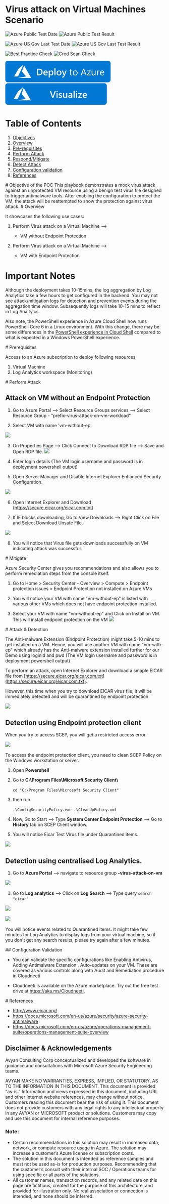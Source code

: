 # Virus attack on Virtual Machines Scenario

![Azure Public Test Date](https://azurequickstartsservice.blob.core.windows.net/badges/101-VM-Virus-Attack-Prevention/PublicLastTestDate.svg)
![Azure Public Test Result](https://azurequickstartsservice.blob.core.windows.net/badges/101-VM-Virus-Attack-Prevention/PublicDeployment.svg)

![Azure US Gov Last Test Date](https://azurequickstartsservice.blob.core.windows.net/badges/101-VM-Virus-Attack-Prevention/FairfaxLastTestDate.svg)
![Azure US Gov Last Test Result](https://azurequickstartsservice.blob.core.windows.net/badges/101-VM-Virus-Attack-Prevention/FairfaxDeployment.svg)

![Best Practice Check](https://azurequickstartsservice.blob.core.windows.net/badges/101-VM-Virus-Attack-Prevention/BestPracticeResult.svg)
![Cred Scan Check](https://azurequickstartsservice.blob.core.windows.net/badges/101-VM-Virus-Attack-Prevention/CredScanResult.svg)

[![Deploy To Azure](https://raw.githubusercontent.com/Azure/azure-quickstart-templates/master/1-CONTRIBUTION-GUIDE/images/deploytoazure.svg?sanitize=true)](https://portal.azure.com/#create/Microsoft.Template/uri/https%3A%2F%2Fraw.githubusercontent.com%2FAzure%2Fazure-quickstart-templates%2Fmaster%2F101-VM-Virus-Attack-Prevention%2Fazuredeploy.json)
[![Visualize](https://raw.githubusercontent.com/Azure/azure-quickstart-templates/master/1-CONTRIBUTION-GUIDE/images/visualizebutton.svg?sanitize=true)](http://armviz.io/#/?load=https%3A%2F%2Fraw.githubusercontent.com%2FAzure%2Fazure-quickstart-templates%2Fmaster%2F101-VM-Virus-Attack-Prevention%2Fazuredeploy.json)

# Table of Contents

1. [Objectives](#objectives)
2. [Overview](#overview)
3. [Pre-requisites](#prerequisites)
4. [Perform Attack](#attack)
5. [Respond/Mitigate](#mitigate)
6. [Detect Attack](#detect)
7. [Configuration validation](#config)
8. [References](#references)

<a name="objectives">
# Objective of the POC
This playbook demonstrates a mock virus attack against an unprotected VM resource using a benign test virus file designed to trigger antimalware tools.  After enabling the configuration to protect the VM, the attack will be reattempted to show the protection against virus attack.

<a name="overview">
# Overview

It showcases the following use cases:

1. Perform Virus attack on a Virtual Machine -->

   - VM without Endpoint Protection

2. Perform Virus attack on a Virtual Machine -->

   - VM with Endpoint Protection

# Important Notes <a name="notes">

Although the deployment takes 10-15mins, the log aggregation by Log Analytics
take a few hours to get configured in the backend. You may not see
attack/mitigation logs for detection and prevention events during the
aggregation time window.
Subsequently logs will take 10-15 mins to reflect in Log Analtyics.

Also note, the PowerShell experience in Azure Cloud Shell now runs PowerShell
Core 6 in a Linux environment. With this change, there may be some differences
in the [PowerShell experience in Cloud
Shell](https://docs.microsoft.com/en-us/azure/cloud-shell/cloud-shell-windows-users)
compared to what is expected in a Windows PowerShell experience.

<a name="prerequisites">
# Prerequisites

Access to an Azure subscription to deploy following resources

1. Virtual Machine
2. Log Analytics workspace (Monitoring)

<a name="attack">
# Perform Attack

## Attack on VM without an Endpoint Protection

1. Go to Azure Portal --> Select Resource Groups services --> Select Resource
   Group - "prefix-virus-attack-on-vm-workload"

2. Select VM with name 'vm-without-ep'.

![](images/vm-wo-endpoint-protection.PNG)

3. On Properties Page --> Click Connect to Download RDP file --> Save and Open
   RDP file. ![](images/access-vm-0.png)

4. Enter login details (The VM login username and password is in deployment
   powershell output)

5. Open Server Manager and Disable Internet Explorer Enhanced Security
   Configuration.

![](images/disable-internet-explorer-enhanced-security-configuration.png)

6. Open Internet Explorer and Download (https://secure.eicar.org/eicar.com.txt)

7. If IE blocks downloading, Go to View Downloads --> Right Click on File and
   Select Download Unsafe File.

![](images/download-test-virus-file.png)

8. You will notice that Virus file gets downloads successfully on VM indicating
   attack was successful.

<a name="mitigate">
# Mitigate

Azure Security Center gives you recommendations and also allows you to perform
remediation steps from the console itself.

1. Go to Home > Security Center - Overview > Compute > Endpoint protection
   issues > Endpoint Protection not installed on Azure VMs

2. You will notice your VM with name "vm-without-ep" is listed with various
   other VMs which does not have endpoint protection installed.

3. Select your VM with name "vm-without-ep" and Click on Install on VM. This
   will install endpoint protection on the VM
   ![](images/install-endpoint-protection.png)

<a name="detect">
# Attack & Detection

The Anti-malware Extension (Endpoint Protection) might take 5-10 mins to get
installed on a VM. Hence, you will use another VM with name "vm-with-ep" which
already has the Anti-malware extension installed further for our Demo using
loginid and pwd (The VM login username and password is in deployment powershell
output)

To perform an attack, open Internet Explorer and download a smaple EICAR file
from
[https://secure.eicar.org/eicar.com.txt](https://secure.eicar.org/eicar.com.txt).

However, this time when you try to download EICAR virus file, it will be
immediately detected and will be quarantined by endpoint protection.

![](images/virus-attack-on-vm-1.png)

## Detection using Endpoint protection client

When you try to access SCEP, you will get a restricted access error.

![](images/restricted-access-on-endpoint-protection.PNG)

To access the endpoint protection client, you need to clean SCEP Policy on the
Windows workstation or server.

1. Open **Powershell**

1. Go to **C:\\Program Files\\Microsoft Security Client\\**

   `cd "C:\Program Files\Microsoft Security Client"`

1. then run

   `.\ConfigSecurityPolicy.exe .\CleanUpPolicy.xml`

1. Now, Go to Start --> Type **System Center Endpoint Protection** --> Go to
   **History** tab on SCEP Client window.

1. You will notice Eicar Test Virus file under Quarantined items.

![](images/scep-history.PNG)

## Detection using centralised Log Analytics.

1. Go to **Azure Portal** --> navigate to resource group
   **<case no>-virus-attack-on-vm**

![](images/log-analytics.png)

1. Go to **Log analytics** --> Click on **Log Search** --> Type query
   `search "eicar"`

![](images/log-search.png)

![](images/search-eicar.png)

You will notice events related to Quarantined items. It might take few minutes
for Log Analytics to display logs from your virtual machine, so if you don't get
any search results, please try again after a few minutes.

<a name="config">
## Configuration Validation

- You can validate the specific configurations like Enabling Antivirus, Adding
  Antimalware Extension , Auto-updates on your VM. These are covered as various
  controls along with Audit and Remediation procedure in Cloudneeti

- Cloudneeti is available on the Azure marketplace. Try out the free test drive
  at https://aka.ms/Cloudneeti.

<a name="references">
# References

- http://www.eicar.org/
- https://docs.microsoft.com/en-us/azure/security/azure-security-antimalware
- https://docs.microsoft.com/en-us/azure/operations-management-suite/operations-management-suite-overview

## Disclaimer & Acknowledgements

Avyan Consulting Corp conceptualized and developed the software in guidance and
consultations with Microsoft Azure Security Engineering teams.

AVYAN MAKE NO WARRANTIES, EXPRESS, IMPLIED, OR STATUTORY, AS TO THE INFORMATION
IN THIS DOCUMENT. This document is provided “as-is.” Information and views
expressed in this document, including URL and other Internet website references,
may change without notice. Customers reading this document bear the risk of
using it. This document does not provide customers with any legal rights to any
intellectual property in any AVYAN or MICROSOFT product or solutions. Customers
may copy and use this document for internal reference purposes.

### Note:

- Certain recommendations in this solution may result in increased data,
  network, or compute resource usage in Azure. The solution may increase a
  customer’s Azure license or subscription costs.
- The solution in this document is intended as reference samples and must not be
  used as-is for production purposes. Recommending that the customer’s consult
  with their internal SOC / Operations teams for using specific or all parts of
  the solutions.
- All customer names, transaction records, and any related data on this page are
  fictitious, created for the purpose of this architecture, and provided for
  illustration only. No real association or connection is intended, and none
  should be inferred.
